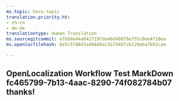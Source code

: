 ```yaml
---
ms.topic: hero-topic
translation.priority.ht:
- zh-cn
- de-de
translationtype: Human Translation
ms.sourcegitcommit: e7bb8e44a0417197de46d48079e755c0ee4f10ea
ms.openlocfilehash: 6e5c578843a49846ac1b794d7c6229eba7b92cae

---
```

## OpenLocalization Workflow Test MarkDown fc465799-7b13-4aac-8290-74f082784b07 thanks!



<!--HONumber=Aug16_HO5-->


